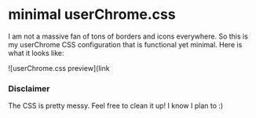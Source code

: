minimal userChrome.css
============

I am not a massive fan of tons of borders and icons everywhere. So this is my userChrome CSS configuration that is functional yet minimal. Here is what it looks like:

![userChrome.css preview](link

### Disclaimer
The CSS is pretty messy. Feel free to clean it up! I know I plan to :)
